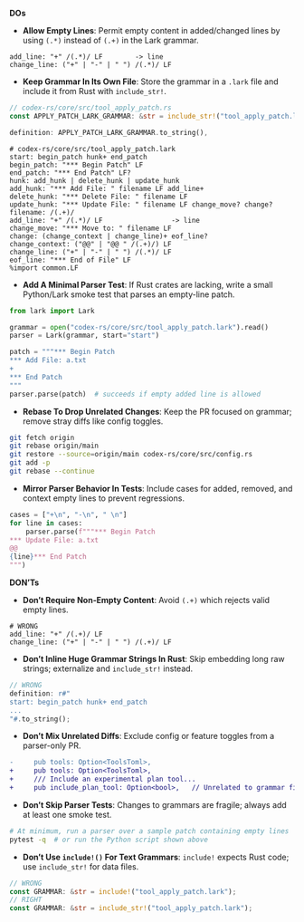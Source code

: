 **DOs**
- **Allow Empty Lines**: Permit empty content in added/changed lines by using `(.*)` instead of `(.+)` in the Lark grammar.
```lark
add_line: "+" /(.*)/ LF        -> line
change_line: ("+" | "-" | " ") /(.*)/ LF
```

- **Keep Grammar In Its Own File**: Store the grammar in a `.lark` file and include it from Rust with `include_str!`.
```rust
// codex-rs/core/src/tool_apply_patch.rs
const APPLY_PATCH_LARK_GRAMMAR: &str = include_str!("tool_apply_patch.lark");

definition: APPLY_PATCH_LARK_GRAMMAR.to_string(),
```
```lark
# codex-rs/core/src/tool_apply_patch.lark
start: begin_patch hunk+ end_patch
begin_patch: "*** Begin Patch" LF
end_patch: "*** End Patch" LF?
hunk: add_hunk | delete_hunk | update_hunk
add_hunk: "*** Add File: " filename LF add_line+
delete_hunk: "*** Delete File: " filename LF
update_hunk: "*** Update File: " filename LF change_move? change?
filename: /(.+)/
add_line: "+" /(.*)/ LF                 -> line
change_move: "*** Move to: " filename LF
change: (change_context | change_line)+ eof_line?
change_context: ("@@" | "@@ " /(.+)/) LF
change_line: ("+" | "-" | " ") /(.*)/ LF
eof_line: "*** End of File" LF
%import common.LF
```

- **Add A Minimal Parser Test**: If Rust crates are lacking, write a small Python/Lark smoke test that parses an empty-line patch.
```python
from lark import Lark

grammar = open("codex-rs/core/src/tool_apply_patch.lark").read()
parser = Lark(grammar, start="start")

patch = """*** Begin Patch
*** Add File: a.txt
+
*** End Patch
"""
parser.parse(patch)  # succeeds if empty added line is allowed
```

- **Rebase To Drop Unrelated Changes**: Keep the PR focused on grammar; remove stray diffs like config toggles.
```bash
git fetch origin
git rebase origin/main
git restore --source=origin/main codex-rs/core/src/config.rs
git add -p
git rebase --continue
```

- **Mirror Parser Behavior In Tests**: Include cases for added, removed, and context empty lines to prevent regressions.
```python
cases = ["+\n", "-\n", " \n"]
for line in cases:
    parser.parse(f"""*** Begin Patch
*** Update File: a.txt
@@
{line}*** End Patch
""")
```

**DON’Ts**
- **Don’t Require Non‑Empty Content**: Avoid `(.+)` which rejects valid empty lines.
```lark
# WRONG
add_line: "+" /(.+)/ LF
change_line: ("+" | "-" | " ") /(.+)/ LF
```

- **Don’t Inline Huge Grammar Strings In Rust**: Skip embedding long raw strings; externalize and `include_str!` instead.
```rust
// WRONG
definition: r#"
start: begin_patch hunk+ end_patch
...
"#.to_string();
```

- **Don’t Mix Unrelated Diffs**: Exclude config or feature toggles from a parser-only PR.
```diff
-     pub tools: Option<ToolsToml>,
+     pub tools: Option<ToolsToml>,
+     /// Include an experimental plan tool...
+     pub include_plan_tool: Option<bool>,   // Unrelated to grammar fix
```

- **Don’t Skip Parser Tests**: Changes to grammars are fragile; always add at least one smoke test.
```bash
# At minimum, run a parser over a sample patch containing empty lines
pytest -q  # or run the Python script shown above
```

- **Don’t Use `include!()` For Text Grammars**: `include!` expects Rust code; use `include_str!` for data files.
```rust
// WRONG
const GRAMMAR: &str = include!("tool_apply_patch.lark");
// RIGHT
const GRAMMAR: &str = include_str!("tool_apply_patch.lark");
```